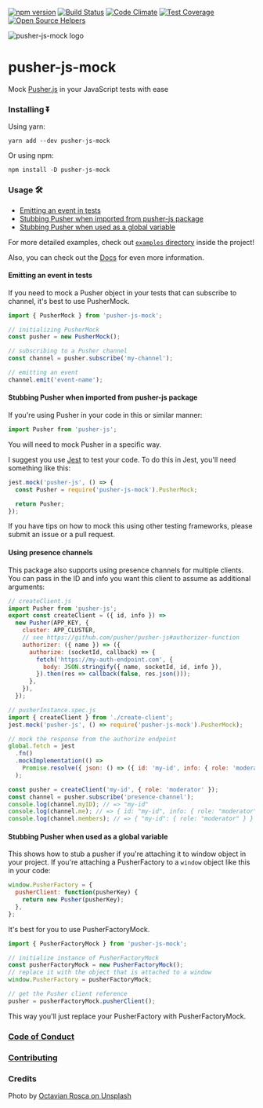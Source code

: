 [![npm version](https://badge.fury.io/js/pusher-js-mock.svg)](https://badge.fury.io/js/pusher-js-mock)
[![Build Status](https://semaphoreci.com/api/v1/nikolalsvk/pusher-js-mock/branches/master/shields_badge.svg)](https://semaphoreci.com/nikolalsvk/pusher-js-mock)
[![Code Climate](https://codeclimate.com/github/nikolalsvk/pusher-js-mock/badges/gpa.svg)](https://codeclimate.com/github/nikolalsvk/pusher-js-mock)
[![Test Coverage](https://codeclimate.com/github/nikolalsvk/pusher-js-mock/badges/coverage.svg)](https://codeclimate.com/github/nikolalsvk/pusher-js-mock/coverage)
[![Open Source Helpers](https://www.codetriage.com/nikolalsvk/pusher-js-mock/badges/users.svg)](https://www.codetriage.com/nikolalsvk/pusher-js-mock)

![pusher-js-mock logo](https://raw.githubusercontent.com/nikolalsvk/pusher-js-mock/master/logo.jpg)

# pusher-js-mock

Mock [Pusher.js](https://github.com/pusher/pusher-js) in your JavaScript tests with ease

### Installing ⏬

Using yarn:

```
yarn add --dev pusher-js-mock
```

Or using npm:

```
npm install -D pusher-js-mock
```

### Usage 🛠

- [Emitting an event in tests](#emitting-an-event-in-tests)
- [Stubbing Pusher when imported from pusher-js package](#stubbing-pusher-when-imported-from-pusher-js-package)
- [Stubbing Pusher when used as a global variable](#stubbing-pusher-when-used-as-a-global-variable)

For more detailed examples, check out [`examples` directory](https://github.com/nikolalsvk/pusher-js-mock/tree/master/examples)
inside the project!

Also, you can check out the
[Docs](https://nikolalsvk.github.io/pusher-js-mock/) for even more information.

#### Emitting an event in tests

If you need to mock a Pusher object in your tests that can
subscribe to channel, it's best to use PusherMock.

```javascript
import { PusherMock } from 'pusher-js-mock';

// initializing PusherMock
const pusher = new PusherMock();

// subscribing to a Pusher channel
const channel = pusher.subscribe('my-channel');

// emitting an event
channel.emit('event-name');
```

#### Stubbing Pusher when imported from pusher-js package

If you're using Pusher in your code in this or similar manner:

```javascript
import Pusher from 'pusher-js';
```

You will need to mock Pusher in a specific way.

I suggest you use [Jest](https://jestjs.io/) to test your code.
To do this in Jest, you'll need something like this:

```javascript
jest.mock('pusher-js', () => {
  const Pusher = require('pusher-js-mock').PusherMock;

  return Pusher;
});
```

If you have tips on how to mock this using other testing frameworks, please
submit an issue or a pull request.

#### Using presence channels

This package also supports using presence channels for multiple clients. You can pass in the ID and info you want this client to assume as additional arguments:

```js
// createClient.js
import Pusher from 'pusher-js';
export const createClient = ({ id, info }) =>
  new Pusher(APP_KEY, {
    cluster: APP_CLUSTER,
    // see https://github.com/pusher/pusher-js#authorizer-function
    authorizer: ({ name }) => ({
      authorize: (socketId, callback) => {
        fetch('https://my-auth-endpoint.com', {
          body: JSON.stringify({ name, socketId, id, info }),
        }).then(res => callback(false, res.json()));
      },
    }),
  });
```

```js
// pusherInstance.spec.js
import { createClient } from './create-client';
jest.mock('pusher-js', () => require('pusher-js-mock').PusherMock);

// mock the response from the authorize endpoint
global.fetch = jest
  .fn()
  .mockImplementation(() =>
    Promise.resolve({ json: () => ({ id: 'my-id', info: { role: 'moderator' } }) })
  );

const pusher = createClient('my-id', { role: 'moderator' });
const channel = pusher.subscribe('presence-channel');
console.log(channel.myID); // => "my-id"
console.log(channel.me); // => { id: "my-id", info: { role: "moderator" } }
console.log(channel.members); // => { "my-id": { role: "moderator" } }
```

#### Stubbing Pusher when used as a global variable

This shows how to stub a pusher if you're attaching it to window object in your
project. If you're attaching a PusherFactory to a `window` object like this in
your code:

```javascript
window.PusherFactory = {
  pusherClient: function(pusherKey) {
    return new Pusher(pusherKey);
  },
};
```

It's best for you to use PusherFactoryMock.

```javascript
import { PusherFactoryMock } from 'pusher-js-mock';

// initialize instance of PusherFactoryMock
const pusherFactoryMock = new PusherFactoryMock();
// replace it with the object that is attached to a window
window.PusherFactory = pusherFactoryMock;

// get the Pusher client reference
pusher = pusherFactoryMock.pusherClient();
```

This way you'll just replace your PusherFactory with PusherFactoryMock.

### [Code of Conduct](CODE_OF_CODUCT.md)

### [Contributing](CONTRIBUTING.md)

### Credits

Photo by [Octavian Rosca on Unsplash](https://unsplash.com/@tavi004)
